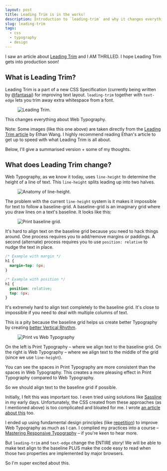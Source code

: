 ```yaml
---
layout: post
title: Leading Trim is in the works! 
description: Introduction to `leading-trim` and why it changes everything we know about Web Typogarphy
slug: leading-trim
tags:
  - css
  - typography
  - design
---
```


I saw an article about [Leading Trim](https://medium.com/microsoft-design/leading-trim-the-future-of-digital-typesetting-d082d84b202) and I AM THRILLED. I hope Leading Trim gets into production soon! 

<!-- more -->

## What is Leading Trim? 

Leading Trim is a part of a new CSS Specification (currently being written by [@fantasai](https://twitter.com/fantasai)) for improving text layout. `leading-trim` together with `text-edge` lets you trim away extra whitespace from a font. 

<figure role="figure">
  <img src="/images/2020/leading-trim/leading-trim.gif" alt="Leading Trim.">
</figure>

This changes everything about Web Typography. 

Note: Some images (like this one above) are taken directly from the [Leading Trim article](https://medium.com/microsoft-design/leading-trim-the-future-of-digital-typesetting-d082d84b202) by Ethan Wang. I highly recommend reading Ethan's article to get up to speed with what Leading Trim is all about. 

Below, I'll give a summarised version + some of my thoughts. 

## What does Leading Trim change? 

Web Typography, as we know it today, uses `line-height` to determine the height of a line of text. This `line-height` splits leading up into two halves. 

<figure role="figure">
  <img src="/images/2020/leading-trim/line-height.png" alt="Anatomy of line-height.">
</figure>

The problem with the current `line-height` system is it makes it impossible for text to follow a baseline-grid. A baseline-grid is an imaginary grid where you draw lines on a text's baseline. It looks like this: 

<figure role="figure">
  <img src="/images/2020/leading-trim/print-baseline.png" alt="Print baseline grid.">
</figure>

It's hard to align text on the baseline grid because you need to hack things around. One process requires you to add/remove margins or paddings. A second (alternate) process requires you to use `position: relative` to nudge the text in place. 

```css
/* Example with margin */
h1 {
  margin-top: 6px;
}

/* Example with position */
h1 {
  position: relative; 
  top: 6px;
}
```

It's extremely hard to align text completely to the baseline grid. It's close to impossible if you need to deal with multiple columns of text. 

This is a pity because the baseline grid helps us create better Typography by creating [better Vertical Rhythm](https://zellwk.com/blog/why-vertical-rhythms/). 

<figure role="figure">
  <img src="/images/2020/leading-trim/print-vs-web.png" alt="Print vs Web Typography">
</figure>

On the left is Print Typography – where we align text to the baseline grid. On the right is Web Typography – where we align text to the middle of the grid (since we use `line-height`). 

You can see the spaces in Print Typography are more consistent than the spaces in Web Typography. This creates a more pleasing effect in Print Typography compared to Web Typography. 

So we should align text to the baseline grid if possible. 

Initially, I felt this was important too. I even tried using solutions like [Sassline](https://sassline.com) in my early days. Unfortunately, the CSS created from these approaches (as I mentioned above) is too complicated and bloated for me. I wrote [an article about this](https://zellwk.com/blog/web-typography-broken/) too. 

I ended up using fundamental design principles (like [repetition](https://zellwk.com/blog/why-vertical-rhythms/)) to improve Web Typography as much as I can. I complied my practices into a course – [Mastering Responsive Typography](https://mastering-responsive-typography.com) – if you're keen to hear more. 

But `leading-trim` and `text-edge` change the ENTIRE story! We will be able to make text align to the baseline PLUS make the code easy to read when those two properties are implemented by major browsers. 

So I'm super excited about this. 

